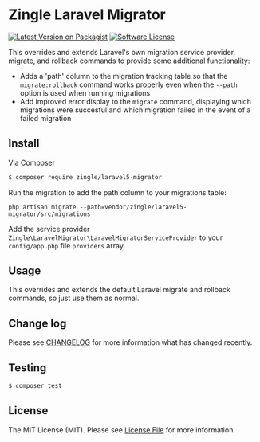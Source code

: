 # Zingle Laravel Migrator

[![Latest Version on Packagist][ico-version]][link-packagist]
[![Software License][ico-license]](LICENSE.md)

This overrides and extends Laravel's own migration service provider, migrate, and rollback commands to provide some additional functionality:

* Adds a 'path' column to the migration tracking table so that the `migrate:rollback` command works properly even when the `--path` option is used when running migrations
* Add improved error display to the `migrate` command, displaying which migrations were succesful and which migration failed in the event of a failed migration

## Install

Via Composer

``` bash
$ composer require zingle/laravel5-migrator
```

Run the migration to add the path column to your migrations table:

`php artisan migrate --path=vendor/zingle/laravel5-migrator/src/migrations`

Add the service provider `Zingle\LaravelMigrator\LaravelMigratorServiceProvider` to your `config/app.php` file `providers` array.



## Usage

This overrides and extends the default Laravel migrate and rollback commands, so just use them as normal.

## Change log

Please see [CHANGELOG](CHANGELOG.md) for more information what has changed recently.

## Testing

``` bash
$ composer test
```

## License

The MIT License (MIT). Please see [License File](LICENSE.md) for more information.

[ico-version]: https://img.shields.io/packagist/v/zingle/laravel5-migrator.svg?style=flat-square
[ico-license]: https://img.shields.io/badge/license-MIT-brightgreen.svg?style=flat-square

[link-packagist]: https://packagist.org/packages/zingle/laravel5-migrator
